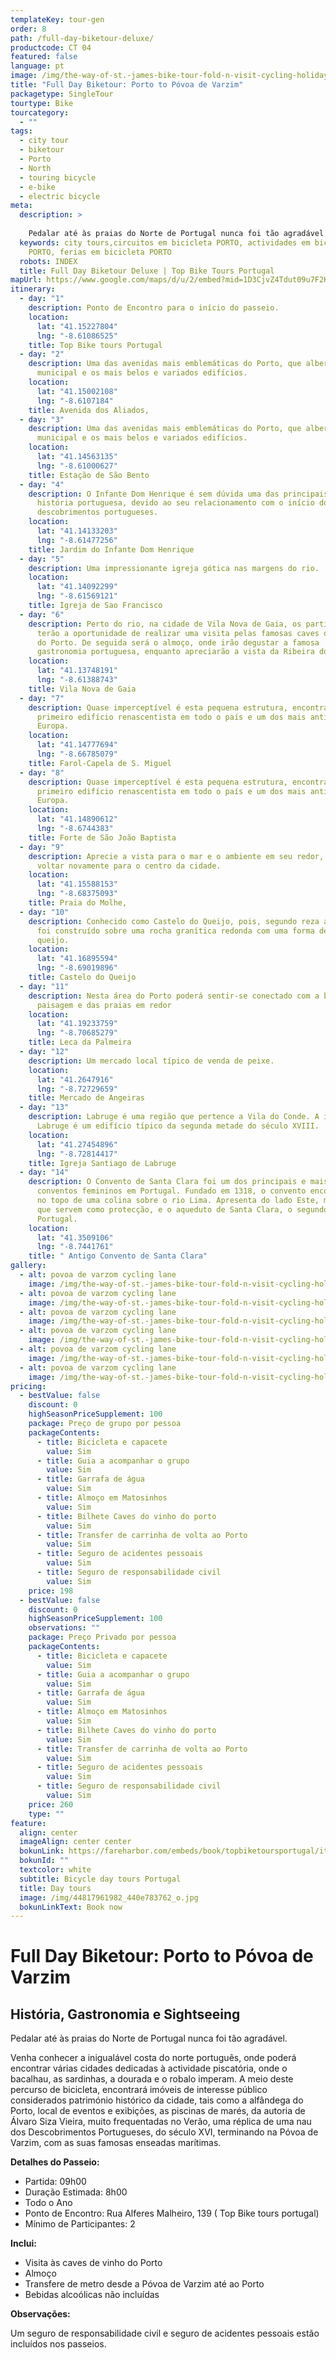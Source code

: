 ```yaml
---
templateKey: tour-gen
order: 8
path: /full-day-biketour-deluxe/
productcode: CT 04
featured: false
language: pt
image: /img/the-way-of-st.-james-bike-tour-fold-n-visit-cycling-holidays-3296.jpg
title: "Full Day Biketour: Porto to Póvoa de Varzim"
packagetype: SingleTour
tourtype: Bike
tourcategory:
  - ""
tags:
  - city tour
  - biketour
  - Porto
  - North
  - touring bicycle
  - e-bike
  - electric bicycle
meta:
  description: >
    
    Pedalar até às praias do Norte de Portugal nunca foi tão agradável ao sabor da idílica e fantástica paisagem. 
  keywords: city tours,circuitos em bicicleta PORTO, actividades em bicicleta
    PORTO, ferias em bicicleta PORTO
  robots: INDEX
  title: Full Day Biketour Deluxe | Top Bike Tours Portugal
mapUrl: https://www.google.com/maps/d/u/2/embed?mid=1D3CjvZ4Tdut09u7F2KwCOAxBqNA
itinerary:
  - day: "1"
    description: Ponto de Encontro para o início do passeio.
    location:
      lat: "41.15227804"
      lng: "-8.61086525"
    title: Top Bike tours Portugal
  - day: "2"
    description: Uma das avenidas mais emblemáticas do Porto, que alberga a câmara
      municipal e os mais belos e variados edifícios.
    location:
      lat: "41.15002108"
      lng: "-8.6107184"
    title: Avenida dos Aliados,
  - day: "3"
    description: Uma das avenidas mais emblemáticas do Porto, que alberga a câmara
      municipal e os mais belos e variados edifícios.
    location:
      lat: "41.14563135"
      lng: "-8.61000627"
    title: Estação de São Bento
  - day: "4"
    description: O Infante Dom Henrique é sem dúvida uma das principais figuras da
      história portuguesa, devido ao seu relacionamento com o início dos
      descobrimentos portugueses.
    location:
      lat: "41.14133203"
      lng: "-8.61477256"
    title: Jardim do Infante Dom Henrique
  - day: "5"
    description: Uma impressionante igreja gótica nas margens do rio.
    location:
      lat: "41.14092299"
      lng: "-8.61569121"
    title: Igreja de Sao Francisco
  - day: "6"
    description: Perto do rio, na cidade de Vila Nova de Gaia, os participantes
      terão a oportunidade de realizar uma visita pelas famosas caves de vinho
      do Porto. De seguida será o almoço, onde irão degustar a famosa
      gastronomia portuguesa, enquanto apreciarão a vista da Ribeira do Porto.
    location:
      lat: "41.13748191"
      lng: "-8.61388743"
    title: Vila Nova de Gaia
  - day: "7"
    description: Quase imperceptível é esta pequena estrutura, encontrando-se como o
      primeiro edifício renascentista em todo o país e um dos mais antigos da
      Europa.
    location:
      lat: "41.14777694"
      lng: "-8.66785079"
    title: Farol-Capela de S. Miguel
  - day: "8"
    description: Quase imperceptível é esta pequena estrutura, encontrando-se como o
      primeiro edifício renascentista em todo o país e um dos mais antigos da
      Europa.
    location:
      lat: "41.14890612"
      lng: "-8.6744383"
    title: Forte de São João Baptista
  - day: "9"
    description: Aprecie a vista para o mar e o ambiente em seu redor, antes de
      voltar novamente para o centro da cidade.
    location:
      lat: "41.15588153"
      lng: "-8.68375093"
    title: Praia do Molhe,
  - day: "10"
    description: Conhecido como Castelo do Queijo, pois, segundo reza a história,
      foi construído sobre uma rocha granítica redonda com uma forma de fatia de
      queijo.
    location:
      lat: "41.16895594"
      lng: "-8.69019896"
    title: Castelo do Queijo
  - day: "11"
    description: Nesta área do Porto poderá sentir-se conectado com a beleza da
      paisagem e das praias em redor
    location:
      lat: "41.19233759"
      lng: "-8.70685279"
    title: Leca da Palmeira
  - day: "12"
    description: Um mercado local típico de venda de peixe.
    location:
      lat: "41.2647916"
      lng: "-8.72729659"
    title: Mercado de Angeiras
  - day: "13"
    description: Labruge é uma região que pertence a Vila do Conde. A igreja de
      Labruge é um edifício típico da segunda metade do século XVIII.
    location:
      lat: "41.27454896"
      lng: "-8.72814417"
    title: Igreja Santiago de Labruge
  - day: "14"
    description: O Convento de Santa Clara foi um dos principais e mais ricos
      conventos femininos em Portugal. Fundado em 1318, o convento encontra-se
      no topo de uma colina sobre o rio Lima. Apresenta do lado Este, muralhas,
      que servem como protecção, e o aqueduto de Santa Clara, o segundo maior em
      Portugal.
    location:
      lat: "41.3509106"
      lng: "-8.7441761"
    title: " Antigo Convento de Santa Clara"
gallery:
  - alt: povoa de varzom cycling lane
    image: /img/the-way-of-st.-james-bike-tour-fold-n-visit-cycling-holidays-1753.jpg
  - alt: povoa de varzom cycling lane
    image: /img/the-way-of-st.-james-bike-tour-fold-n-visit-cycling-holidays-3346.jpg
  - alt: povoa de varzom cycling lane
    image: /img/the-way-of-st.-james-bike-tour-fold-n-visit-cycling-holidays-3477.jpg
  - alt: povoa de varzom cycling lane
    image: /img/the-way-of-st.-james-bike-tour-fold-n-visit-cycling-holidays-3307.jpg
  - alt: povoa de varzom cycling lane
    image: /img/the-way-of-st.-james-bike-tour-fold-n-visit-cycling-holidays-3253.jpg
  - alt: povoa de varzom cycling lane
    image: /img/the-way-of-st.-james-bike-tour-fold-n-visit-cycling-holidays-1732.jpg
pricing:
  - bestValue: false
    discount: 0
    highSeasonPriceSupplement: 100
    package: Preço de grupo por pessoa
    packageContents:
      - title: Bicicleta e capacete
        value: Sim
      - title: Guia a acompanhar o grupo
        value: Sim
      - title: Garrafa de água
        value: Sim
      - title: Almoço em Matosinhos
        value: Sim
      - title: Bilhete Caves do vinho do porto
        value: Sim
      - title: Transfer de carrinha de volta ao Porto
        value: Sim
      - title: Seguro de acidentes pessoais
        value: Sim
      - title: Seguro de responsabilidade civil
        value: Sim
    price: 198
  - bestValue: false
    discount: 0
    highSeasonPriceSupplement: 100
    observations: ""
    package: Preço Privado por pessoa
    packageContents:
      - title: Bicicleta e capacete
        value: Sim
      - title: Guia a acompanhar o grupo
        value: Sim
      - title: Garrafa de água
        value: Sim
      - title: Almoço em Matosinhos
        value: Sim
      - title: Bilhete Caves do vinho do porto
        value: Sim
      - title: Transfer de carrinha de volta ao Porto
        value: Sim
      - title: Seguro de acidentes pessoais
        value: Sim
      - title: Seguro de responsabilidade civil
        value: Sim
    price: 260
    type: ""
feature:
  align: center
  imageAlign: center center
  bokunLink: https://fareharbor.com/embeds/book/topbiketoursportugal/items/268406/calendar/2020/11/?flow=479507&full-items=yes
  bokunId: ""
  textcolor: white
  subtitle: Bicycle day tours Portugal
  title: Day tours
  image: /img/44817961982_440e783762_o.jpg
  bokunLinkText: Book now
---
```

# Full Day Biketour: Porto to Póvoa de Varzim

## História, Gastronomia e Sightseeing

Pedalar até às praias do Norte de Portugal nunca foi tão agradável.

Venha conhecer a inigualável costa do norte português, onde poderá encontrar várias cidades dedicadas à actividade piscatória, onde o bacalhau, as sardinhas, a dourada e o robalo imperam. A meio deste percurso de bicicleta, encontrará imóveis de interesse público considerados património histórico da cidade, tais como a alfândega do Porto, local de eventos e exibições, as piscinas de marés, da autoria de Álvaro Siza Vieira, muito frequentadas no Verão, uma réplica de uma nau dos Descobrimentos Portugueses, do século XVI, terminando na Póvoa de Varzim, com as suas famosas enseadas marítimas.

**Detalhes do Passeio:**

* Partida: 09h00
* Duração Estimada: 8h00
* Todo o Ano
* Ponto de Encontro: Rua Alferes Malheiro, 139 ( Top Bike tours portugal)
* Mínimo de Participantes: 2

**Inclui:** 

* Visita às caves de vinho do Porto
* Almoço
* Transfere de metro desde a Póvoa de Varzim até ao Porto
* Bebidas alcoólicas não incluídas

**Observações:**

Um seguro de responsabilidade civil e seguro de acidentes pessoais estão incluídos nos passeios.